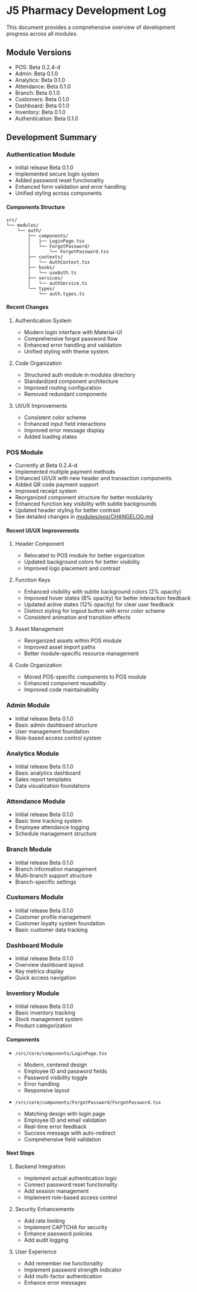 # J5 Pharmacy Development Log

This document provides a comprehensive overview of development progress across all modules.

## Module Versions
- POS: Beta 0.2.4-d
- Admin: Beta 0.1.0
- Analytics: Beta 0.1.0
- Attendance: Beta 0.1.0
- Branch: Beta 0.1.0
- Customers: Beta 0.1.0
- Dashboard: Beta 0.1.0
- Inventory: Beta 0.1.0
- Authentication: Beta 0.1.0

## Development Summary

### Authentication Module
- Initial release Beta 0.1.0
- Implemented secure login system
- Added password reset functionality
- Enhanced form validation and error handling
- Unified styling across components

#### Components Structure
```
src/
└── modules/
    └── auth/
        ├── components/
        │   ├── LoginPage.tsx
        │   └── ForgotPassword/
        │       └── ForgotPassword.tsx
        ├── contexts/
        │   └── AuthContext.tsx
        ├── hooks/
        │   └── useAuth.ts
        ├── services/
        │   └── authService.ts
        └── types/
            └── auth.types.ts
```

#### Recent Changes
1. Authentication System
   - Modern login interface with Material-UI
   - Comprehensive forgot password flow
   - Enhanced error handling and validation
   - Unified styling with theme system

2. Code Organization
   - Structured auth module in modules directory
   - Standardized component architecture
   - Improved routing configuration
   - Removed redundant components

3. UI/UX Improvements
   - Consistent color scheme
   - Enhanced input field interactions
   - Improved error message display
   - Added loading states

### POS Module
- Currently at Beta 0.2.4-d
- Implemented multiple payment methods
- Enhanced UI/UX with new header and transaction components
- Added QR code payment support
- Improved receipt system
- Reorganized component structure for better modularity
- Enhanced function key visibility with subtle backgrounds
- Updated header styling for better contrast
- See detailed changes in [modules/pos/CHANGELOG.md](src/modules/pos/CHANGELOG.md)

#### Recent UI/UX Improvements
1. Header Component
   - Relocated to POS module for better organization
   - Updated background colors for better visibility
   - Improved logo placement and contrast

2. Function Keys
   - Enhanced visibility with subtle background colors (2% opacity)
   - Improved hover states (8% opacity) for better interaction feedback
   - Updated active states (12% opacity) for clear user feedback
   - Distinct styling for logout button with error color scheme
   - Consistent animation and transition effects

3. Asset Management
   - Reorganized assets within POS module
   - Improved asset import paths
   - Better module-specific resource management

4. Code Organization
   - Moved POS-specific components to POS module
   - Enhanced component reusability
   - Improved code maintainability

### Admin Module
- Initial release Beta 0.1.0
- Basic admin dashboard structure
- User management foundation
- Role-based access control system

### Analytics Module
- Initial release Beta 0.1.0
- Basic analytics dashboard
- Sales report templates
- Data visualization foundations

### Attendance Module
- Initial release Beta 0.1.0
- Basic time tracking system
- Employee attendance logging
- Schedule management structure

### Branch Module
- Initial release Beta 0.1.0
- Branch information management
- Multi-branch support structure
- Branch-specific settings

### Customers Module
- Initial release Beta 0.1.0
- Customer profile management
- Customer loyalty system foundation
- Basic customer data tracking

### Dashboard Module
- Initial release Beta 0.1.0
- Overview dashboard layout
- Key metrics display
- Quick access navigation

### Inventory Module
- Initial release Beta 0.1.0
- Basic inventory tracking
- Stock management system
- Product categorization

#### Components
- `/src/core/components/LoginPage.tsx`
  * Modern, centered design
  * Employee ID and password fields
  * Password visibility toggle
  * Error handling
  * Responsive layout

- `/src/core/components/ForgotPassword/ForgotPassword.tsx`
  * Matching design with login page
  * Employee ID and email validation
  * Real-time error feedback
  * Success message with auto-redirect
  * Comprehensive field validation

#### Next Steps
1. Backend Integration
   - Implement actual authentication logic
   - Connect password reset functionality
   - Add session management
   - Implement role-based access control

2. Security Enhancements
   - Add rate limiting
   - Implement CAPTCHA for security
   - Enhance password policies
   - Add audit logging

3. User Experience
   - Add remember me functionality
   - Implement password strength indicator
   - Add multi-factor authentication
   - Enhance error messages
